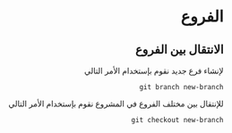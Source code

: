 
<div dir="rtl"> 

# **الفروع**


 ## الانتقال بين الفروع

لإنشاء فرع جديد نقوم بإستخدام الأمر التالي   

`git branch new-branch`


للإنتقال بين مختلف الفروع في المشروع نقوم بإستخدام الأمر التالي   

`git checkout new-branch`
</div>